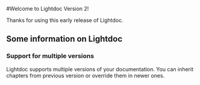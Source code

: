 #Welcome to Lightdoc Version 2!

Thanks for using this early release of Lightdoc.

## Some information on Lightdoc

### Support for multiple versions
Lightdoc supports multiple versions of your documentation. You can inherit chapters from previous version or override them in newer ones.